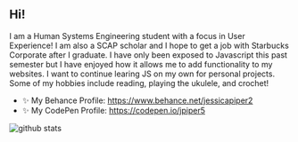 ## Hi!
I am a Human Systems Engineering student with a focus in User Experience! I am also a SCAP scholar and I hope to get a job with Starbucks Corporate after I graduate. I have only been exposed to Javascript this past semester but I have enjoyed how it allows me to add functionality to my websites. I want to continue learing JS on my own for personal projects. Some of my hobbies include reading, playing the ukulele, and crochet!

- ✨ My Behance Profile: https://www.behance.net/jessicapiper2
- ✨ My CodePen Profile: https://codepen.io/jpiper5

![github stats](https://github-readme-stats.vercel.app/api?username=jpiper5&include_all_commits=true&count_private=true&show_icons=true&line_height=20&title_color=B84925&icon_color=E97424&text_color=F2F2F2&bg_color=0,111111,333333 "my Github Stats")

<!--
**jpiper5/jpiper5** is a ✨ _special_ ✨ repository because its `README.md` (this file) appears on your GitHub profile.

Here are some ideas to get you started:

- 🔭 I’m currently working on ...
- 🌱 I’m currently learning ...
- 👯 I’m looking to collaborate on ...
- 🤔 I’m looking for help with ...
- 💬 Ask me about ...
- 📫 How to reach me: ...
- 😄 Pronouns: ...
- ⚡ Fun fact: ...
-->
